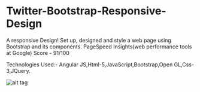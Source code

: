 # Twitter-Bootstrap-Responsive-Design
A responsive Design!
Set up, designed and style a web page using Bootstrap and its components.
PageSpeed Insights(web performance tools at Google) Score - 91/100

Technologies Used:-
Angular JS,Html-5,JavaScript,Bootstrap,Open GL,Css-3,JQuery.

![alt tag](https://github.com/divyanshu-rawat/Twitter-Bootstrap-Responsive-Design/blob/master/Screenshot%20from%202016-07-13%2000:20:59.png
)

